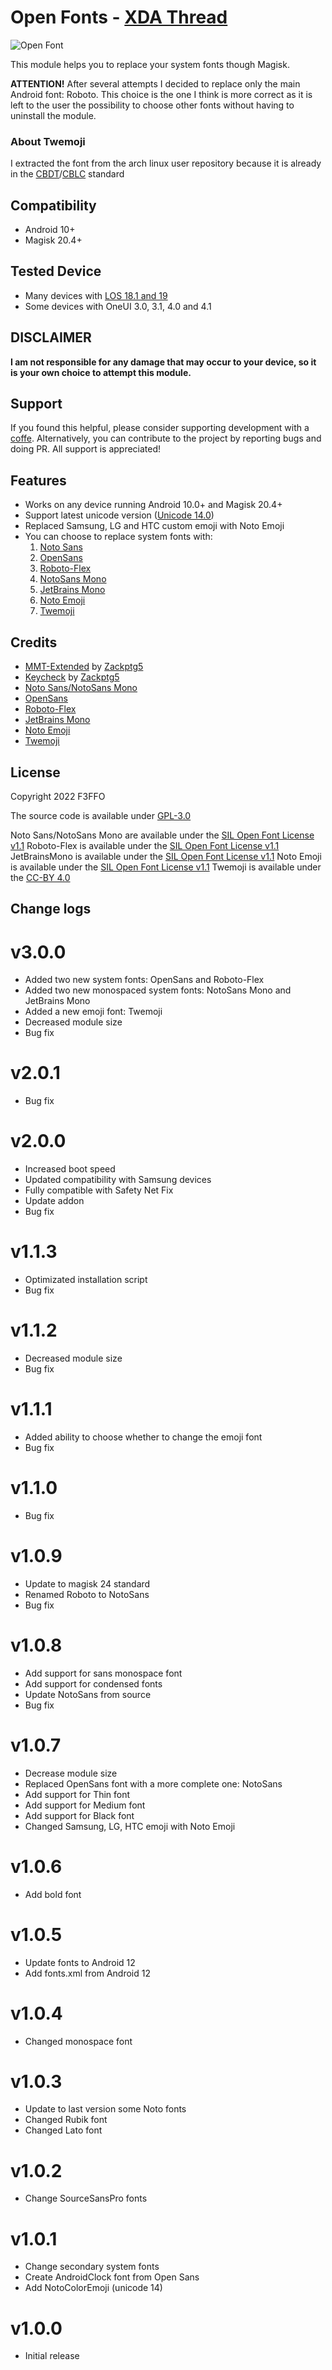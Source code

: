 # Open Fonts - [XDA Thread](https://forum.xda-developers.com/t/magisk-module-font-open-fonts.4446663/)

![Open Font](https://raw.githubusercontent.com/F3FFO/Open-Fonts/master/img/logo.png)

This module helps you to replace your system fonts though Magisk.

**ATTENTION!** After several attempts I decided to replace only the main Android font: Roboto. This choice is the one I think is more correct as it is left to the user the possibility to choose other fonts without having to uninstall the module.

### About Twemoji

I extracted the font from the arch linux user repository because it is already in the [CBDT](https://learn.microsoft.com/en-us/typography/opentype/spec/cbdt)/[CBLC](https://learn.microsoft.com/en-us/typography/opentype/spec/cblc) standard

## Compatibility

- Android 10+
- Magisk 20.4+

## Tested Device

- Many devices with [LOS 18.1 and 19](https://lineageos.org/)
- Some devices with OneUI 3.0, 3.1, 4.0 and 4.1

## DISCLAIMER

**I am not responsible for any damage that may occur to your device, so it is your own choice to attempt this module.**

## Support

If you found this helpful, please consider supporting development with a [coffe](https://www.paypal.me/f3ff0). Alternatively, you can contribute to the project by reporting bugs and doing PR. All support is appreciated!

## Features

- Works on any device running Android 10.0+ and Magisk 20.4+
- Support latest unicode version ([Unicode 14.0](https://emojipedia.org/unicode-14.0/))
- Replaced Samsung, LG and HTC custom emoji with Noto Emoji
- You can choose to replace system fonts with:
  1. [Noto Sans](https://github.com/googlefonts/noto-fonts)
  2. [OpenSans](https://github.com/googlefonts/opensans)
  3. [Roboto-Flex](https://github.com/googlefonts/roboto-flex)
  4. [NotoSans Mono](https://github.com/googlefonts/noto-fonts)
  5. [JetBrains Mono](https://github.com/googlefonts/noto-fonts)
  6. [Noto Emoji](https://github.com/googlefonts/noto-emoji)
  7. [Twemoji](https://github.com/twitter/twemoji)

## Credits

- [MMT-Extended](https://github.com/Zackptg5/MMT-Extended) by [Zackptg5](https://github.com/Zackptg5)
- [Keycheck](https://github.com/Zackptg5/Keycheck) by [Zackptg5](https://github.com/Zackptg5)
- [Noto Sans/NotoSans Mono](https://github.com/googlefonts/noto-fonts)
- [OpenSans](https://github.com/googlefonts/opensans)
- [Roboto-Flex](https://github.com/googlefonts/roboto-flex)
- [JetBrains Mono](https://github.com/googlefonts/noto-fonts)
- [Noto Emoji](https://github.com/googlefonts/noto-emoji)
- [Twemoji](https://github.com/twitter/twemoji)

## License

Copyright 2022 F3FFO

The source code is available under [GPL-3.0](https://github.com/Magisk-Modules-Alt-Repo/open_fonts/blob/master/LICENSE)

Noto Sans/NotoSans Mono are available under the [SIL Open Font License v1.1](https://github.com/notofonts/noto-fonts/blob/main/LICENSE)
Roboto-Flex is available under the [SIL Open Font License v1.1](https://github.com/googlefonts/roboto-flex/blob/main/OFL.txt)
JetBrainsMono is available under the [SIL Open Font License v1.1](https://github.com/JetBrains/JetBrainsMono/blob/master/OFL.txt)
Noto Emoji is available under the [SIL Open Font License v1.1](https://github.com/googlefonts/noto-emoji/blob/main/fonts/LICENSE)
Twemoji is available under the [CC-BY 4.0](https://github.com/twitter/twemoji/blob/master/LICENSE-GRAPHICS)

## Change logs

# v3.0.0

- Added two new system fonts: OpenSans and Roboto-Flex
- Added two new monospaced system fonts: NotoSans Mono and JetBrains Mono
- Added a new emoji font: Twemoji
- Decreased module size
- Bug fix

# v2.0.1

- Bug fix

# v2.0.0

- Increased boot speed
- Updated compatibility with Samsung devices
- Fully compatible with Safety Net Fix
- Update addon
- Bug fix

# v1.1.3

- Optimizated installation script
- Bug fix

# v1.1.2

- Decreased module size
- Bug fix

# v1.1.1

- Added ability to choose whether to change the emoji font
- Bug fix

# v1.1.0

- Bug fix

# v1.0.9

- Update to magisk 24 standard
- Renamed Roboto to NotoSans
- Bug fix

# v1.0.8

- Add support for sans monospace font
- Add support for condensed fonts
- Update NotoSans from source
- Bug fix

# v1.0.7

- Decrease module size
- Replaced OpenSans font with a more complete one: NotoSans
- Add support for Thin font
- Add support for Medium font
- Add support for Black font
- Changed Samsung, LG, HTC emoji with Noto Emoji

# v1.0.6

- Add bold font

# v1.0.5

- Update fonts to Android 12
- Add fonts.xml from Android 12

# v1.0.4

- Changed monospace font

# v1.0.3

- Update to last version some Noto fonts
- Changed Rubik font
- Changed Lato font

# v1.0.2

- Change SourceSansPro fonts

# v1.0.1

- Change secondary system fonts
- Create AndroidClock font from Open Sans
- Add NotoColorEmoji (unicode 14)

# v1.0.0

- Initial release
